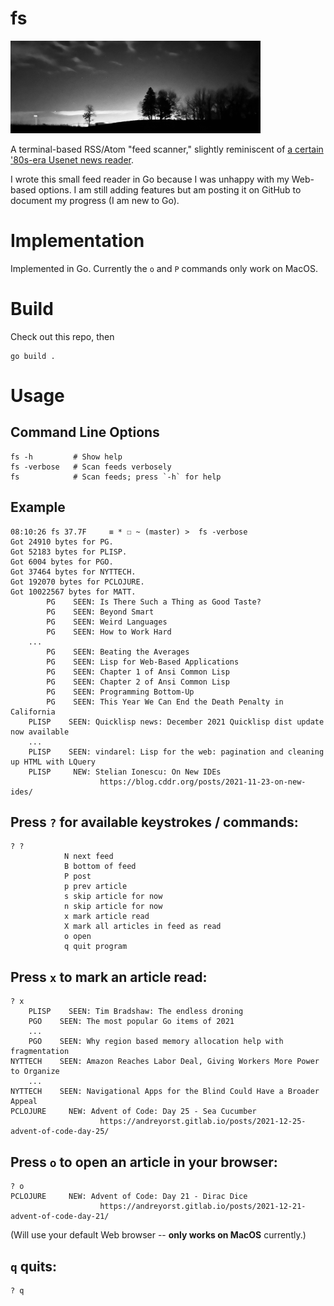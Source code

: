 # fs


<img src="/nightscan.jpeg" width="400">

A terminal-based RSS/Atom "feed scanner," slightly reminiscent of [a certain '80s-era Usenet news reader](https://en.wikipedia.org/wiki/Rn_(newsreader)).

I wrote this small feed reader in Go because I was unhappy with my Web-based options.  I am still adding features but am posting it on GitHub to document my progress (I am new to Go).

# Implementation

Implemented in Go.  Currently the `o` and `P` commands only work on MacOS.

# Build

Check out this repo, then

    go build .

# Usage

## Command Line Options

    fs -h         # Show help
    fs -verbose   # Scan feeds verbosely
    fs            # Scan feeds; press `-h` for help

## Example

    08:10:26 fs 37.7F     ≡ * ☐ ~ (master) >  fs -verbose
    Got 24910 bytes for PG.
    Got 52183 bytes for PLISP.
    Got 6004 bytes for PGO.
    Got 37464 bytes for NYTTECH.
    Got 192070 bytes for PCLOJURE.
    Got 10022567 bytes for MATT.
            PG    SEEN: Is There Such a Thing as Good Taste?
            PG    SEEN: Beyond Smart
            PG    SEEN: Weird Languages
            PG    SEEN: How to Work Hard
        ...
            PG    SEEN: Beating the Averages
            PG    SEEN: Lisp for Web-Based Applications
            PG    SEEN: Chapter 1 of Ansi Common Lisp
            PG    SEEN: Chapter 2 of Ansi Common Lisp
            PG    SEEN: Programming Bottom-Up
            PG    SEEN: This Year We Can End the Death Penalty in California
        PLISP    SEEN: Quicklisp news: December 2021 Quicklisp dist update now available
        ...
        PLISP    SEEN: vindarel: Lisp for the web: pagination and cleaning up HTML with LQuery
        PLISP     NEW: Stelian Ionescu: On New IDEs
                        https://blog.cddr.org/posts/2021-11-23-on-new-ides/

## Press `?` for available keystrokes / commands:
    ? ?
				N next feed
				B bottom of feed
				P post
				p prev article
				s skip article for now
				n skip article for now
				x mark article read
				X mark all articles in feed as read
				o open
				q quit program

## Press `x` to mark an article read:
    ? x
        PLISP    SEEN: Tim Bradshaw: The endless droning
        PGO    SEEN: The most popular Go items of 2021
        ...
        PGO    SEEN: Why region based memory allocation help with fragmentation
    NYTTECH    SEEN: Amazon Reaches Labor Deal, Giving Workers More Power to Organize
        ...
    NYTTECH    SEEN: Navigational Apps for the Blind Could Have a Broader Appeal
    PCLOJURE     NEW: Advent of Code: Day 25 - Sea Cucumber
                        https://andreyorst.gitlab.io/posts/2021-12-25-advent-of-code-day-25/

## Press `o` to open an article in your browser:

    ? o
    PCLOJURE     NEW: Advent of Code: Day 21 - Dirac Dice
                        https://andreyorst.gitlab.io/posts/2021-12-21-advent-of-code-day-21/

(Will use your default Web browser -- **only works on MacOS** currently.)

## `q` quits:
    ? q
